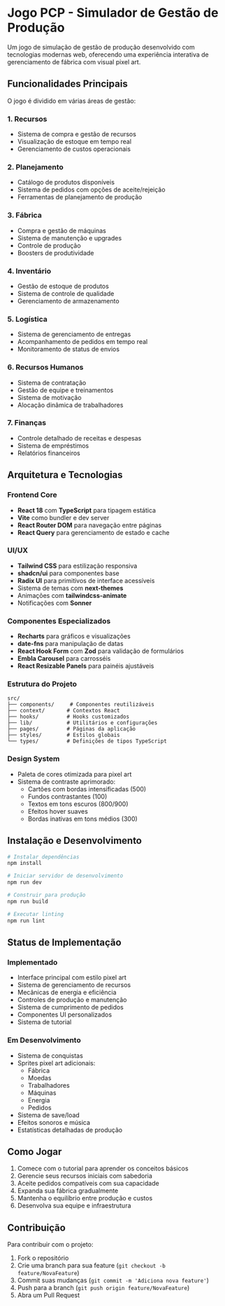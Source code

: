 # Jogo PCP - Simulador de Gestão de Produção

Um jogo de simulação de gestão de produção desenvolvido com tecnologias modernas web, oferecendo uma experiência interativa de gerenciamento de fábrica com visual pixel art.

## Funcionalidades Principais

O jogo é dividido em várias áreas de gestão:

### 1. Recursos
- Sistema de compra e gestão de recursos
- Visualização de estoque em tempo real
- Gerenciamento de custos operacionais

### 2. Planejamento
- Catálogo de produtos disponíveis
- Sistema de pedidos com opções de aceite/rejeição
- Ferramentas de planejamento de produção

### 3. Fábrica
- Compra e gestão de máquinas
- Sistema de manutenção e upgrades
- Controle de produção
- Boosters de produtividade

### 4. Inventário
- Gestão de estoque de produtos
- Sistema de controle de qualidade
- Gerenciamento de armazenamento

### 5. Logística
- Sistema de gerenciamento de entregas
- Acompanhamento de pedidos em tempo real
- Monitoramento de status de envios

### 6. Recursos Humanos
- Sistema de contratação
- Gestão de equipe e treinamentos
- Sistema de motivação
- Alocação dinâmica de trabalhadores

### 7. Finanças
- Controle detalhado de receitas e despesas
- Sistema de empréstimos
- Relatórios financeiros

## Arquitetura e Tecnologias

### Frontend Core
- **React 18** com **TypeScript** para tipagem estática
- **Vite** como bundler e dev server
- **React Router DOM** para navegação entre páginas
- **React Query** para gerenciamento de estado e cache

### UI/UX
- **Tailwind CSS** para estilização responsiva
- **shadcn/ui** para componentes base
- **Radix UI** para primitivos de interface acessíveis
- Sistema de temas com **next-themes**
- Animações com **tailwindcss-animate**
- Notificações com **Sonner**

### Componentes Especializados
- **Recharts** para gráficos e visualizações
- **date-fns** para manipulação de datas
- **React Hook Form** com **Zod** para validação de formulários
- **Embla Carousel** para carrosséis
- **React Resizable Panels** para painéis ajustáveis

### Estrutura do Projeto
```
src/
├── components/     # Componentes reutilizáveis
├── context/       # Contextos React
├── hooks/         # Hooks customizados
├── lib/           # Utilitários e configurações
├── pages/         # Páginas da aplicação
├── styles/        # Estilos globais
└── types/         # Definições de tipos TypeScript
```

### Design System
- Paleta de cores otimizada para pixel art
- Sistema de contraste aprimorado:
  - Cartões com bordas intensificadas (500)
  - Fundos contrastantes (100)
  - Textos em tons escuros (800/900)
  - Efeitos hover suaves
  - Bordas inativas em tons médios (300)

## Instalação e Desenvolvimento

```bash
# Instalar dependências
npm install

# Iniciar servidor de desenvolvimento
npm run dev

# Construir para produção
npm run build

# Executar linting
npm run lint
```

## Status de Implementação

### Implementado
- Interface principal com estilo pixel art
- Sistema de gerenciamento de recursos
- Mecânicas de energia e eficiência
- Controles de produção e manutenção
- Sistema de cumprimento de pedidos
- Componentes UI personalizados
- Sistema de tutorial

### Em Desenvolvimento
- Sistema de conquistas
- Sprites pixel art adicionais:
  - Fábrica
  - Moedas
  - Trabalhadores
  - Máquinas
  - Energia
  - Pedidos
- Sistema de save/load
- Efeitos sonoros e música
- Estatísticas detalhadas de produção

## Como Jogar

1. Comece com o tutorial para aprender os conceitos básicos
2. Gerencie seus recursos iniciais com sabedoria
3. Aceite pedidos compatíveis com sua capacidade
4. Expanda sua fábrica gradualmente
5. Mantenha o equilíbrio entre produção e custos
6. Desenvolva sua equipe e infraestrutura

## Contribuição

Para contribuir com o projeto:

1. Fork o repositório
2. Crie uma branch para sua feature (`git checkout -b feature/NovaFeature`)
3. Commit suas mudanças (`git commit -m 'Adiciona nova feature'`)
4. Push para a branch (`git push origin feature/NovaFeature`)
5. Abra um Pull Request
